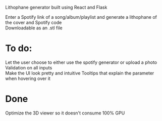 Lithophane generator built using React and Flask

Enter a Spotify link of a song/album/playlist and generate a lithophane of the cover and Spotify code  
Downloadable as an .stl file

# To do:  
Let the user choose to either use the spotify generator or upload a photo  
Validation on all inputs  
Make the UI look pretty and intuitive
Tooltips that explain the parameter when hovering over it

# Done
Optimize the 3D viewer so it doesn't consume 100% GPU